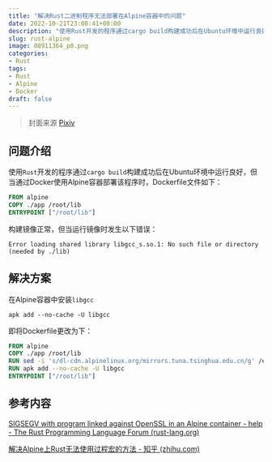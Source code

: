 ```yaml
---
title: "解决Rust二进制程序无法部署在Alpine容器中的问题"
date: 2022-10-21T23:08:41+08:00
description: "使用Rust开发的程序通过cargo build构建成功后在Ubuntu环境中运行良好，但当通过Docker使用Alpine容器部署该程序时，Dockerfile文件如下"
slug: rust-alpine
image: 88911364_p0.png
categories:
- Rust
tags:
- Rust
- Alpine
- Docker
draft: false
---
```

> 封面来源 [Pixiv](https://www.pixiv.net/artworks/88911364)

## 问题介绍

使用`Rust`开发的程序通过`cargo build`构建成功后在Ubuntu环境中运行良好，但当通过Docker使用Alpine容器部署该程序时，Dockerfile文件如下：

```dockerfile
FROM alpine
COPY ./app /root/lib
ENTRYPOINT ["/root/lib"]
```

构建镜像正常，但当运行镜像时发生以下错误：

```
Error loading shared library libgcc_s.so.1: No such file or directory (needed by ./lib)
```

## 解决方案

在Alpine容器中安装`libgcc`

```shell
apk add --no-cache -U libgcc
```

即将Dockerfile更改为下：

```dockerfile
FROM alpine
COPY ./app /root/lib
RUN sed -i 's/dl-cdn.alpinelinux.org/mirrors.tuna.tsinghua.edu.cn/g' /etc/apk/repositories
RUN apk add --no-cache -U libgcc
ENTRYPOINT ["/root/lib"]
```

## 参考内容

[SIGSEGV with program linked against OpenSSL in an Alpine container - help - The Rust Programming Language Forum (rust-lang.org)](https://users.rust-lang.org/t/sigsegv-with-program-linked-against-openssl-in-an-alpine-container/52172)

[解决Alpine上Rust无法使用过程宏的方法 - 知乎 (zhihu.com)](https://zhuanlan.zhihu.com/p/138109387)
